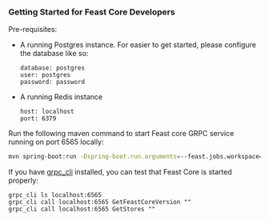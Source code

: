 ### Getting Started for Feast Core Developers

Pre-requisites:
- A running Postgres instance. For easier to get started, please configure the database like so:
  ```
  database: postgres
  user: postgres 
  password: password
  ``` 
- A running Redis instance
  ```
  host: localhost
  port: 6379
  ```

Run the following maven command to start Feast core GRPC service running on port 6565 locally:
```bash
mvn spring-boot:run -Dspring-boot.run.arguments=--feast.jobs.workspace=/tmp/feast-jobs-workspace
```

If you have [grpc_cli](https://github.com/grpc/grpc/blob/master/doc/command_line_tool.md) installed, you can test that Feast Core is started properly:
```
grpc_cli ls localhost:6565
grpc_cli call localhost:6565 GetFeastCoreVersion ""
grpc_cli call localhost:6565 GetStores ""
```